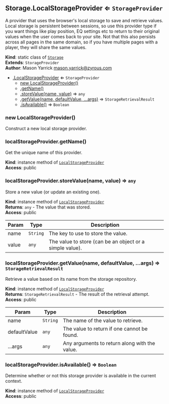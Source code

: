 <a name="ZAmp.Storage.LocalStorageProvider"></a>

## Storage.LocalStorageProvider ⇐ <code>StorageProvider</code>
A provider that uses the browser's local storage to save and retrieve values.Local storage is persistent between sessions, so use this provider type if youwant things like play position, EQ settings etc to return to their originalvalues when the user comes back to your site. Not that this also persistsacross all pages in the same domain, so if you have multiple pages with aplayer, they will share the same values.

**Kind**: static class of [<code>Storage</code>](#ZAmp.Storage)  
**Extends**: <code>StorageProvider</code>  
**Author**: Mason Yarrick <mason.yarrick@zyrous.com>  

* [.LocalStorageProvider](#ZAmp.Storage.LocalStorageProvider) ⇐ <code>StorageProvider</code>
    * [new LocalStorageProvider()](#new_ZAmp.Storage.LocalStorageProvider_new)
    * [.getName()](#ZAmp.Storage.LocalStorageProvider+getName)
    * [.storeValue(name, value)](#ZAmp.Storage.LocalStorageProvider+storeValue) ⇒ <code>any</code>
    * [.getValue(name, defaultValue, ...args)](#ZAmp.Storage.LocalStorageProvider+getValue) ⇒ <code>StorageRetrievalResult</code>
    * [.isAvailable()](#ZAmp.Storage.LocalStorageProvider+isAvailable) ⇒ <code>Boolean</code>

<a name="new_ZAmp.Storage.LocalStorageProvider_new"></a>

### new LocalStorageProvider()
Construct a new local storage provider.

<a name="ZAmp.Storage.LocalStorageProvider+getName"></a>

### localStorageProvider.getName()
Get the unique name of this provider.

**Kind**: instance method of [<code>LocalStorageProvider</code>](#ZAmp.Storage.LocalStorageProvider)  
**Access**: public  
<a name="ZAmp.Storage.LocalStorageProvider+storeValue"></a>

### localStorageProvider.storeValue(name, value) ⇒ <code>any</code>
Store a new value (or update an existing one).

**Kind**: instance method of [<code>LocalStorageProvider</code>](#ZAmp.Storage.LocalStorageProvider)  
**Returns**: <code>any</code> - The value that was stored.  
**Access**: public  

| Param | Type | Description |
| --- | --- | --- |
| name | <code>String</code> | The key to use to store the value. |
| value | <code>any</code> | The value to store (can be an object or a simple value). |

<a name="ZAmp.Storage.LocalStorageProvider+getValue"></a>

### localStorageProvider.getValue(name, defaultValue, ...args) ⇒ <code>StorageRetrievalResult</code>
Retrieve a value based on its name from the storage repository.

**Kind**: instance method of [<code>LocalStorageProvider</code>](#ZAmp.Storage.LocalStorageProvider)  
**Returns**: <code>StorageRetrievalResult</code> - The result of the retrieval attempt.  
**Access**: public  

| Param | Type | Description |
| --- | --- | --- |
| name | <code>String</code> | The name of the value to retrieve. |
| defaultValue | <code>any</code> | The value to return if one cannot be found. |
| ...args | <code>any</code> | Any arguments to return along with the value. |

<a name="ZAmp.Storage.LocalStorageProvider+isAvailable"></a>

### localStorageProvider.isAvailable() ⇒ <code>Boolean</code>
Determine whether or not this storage provider is available in thecurrent context.

**Kind**: instance method of [<code>LocalStorageProvider</code>](#ZAmp.Storage.LocalStorageProvider)  
**Access**: public  

